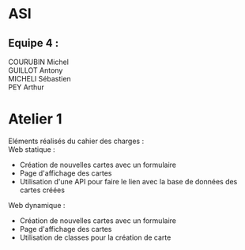 # ASI

## Equipe 4 :
COURUBIN Michel\
GUILLOT Antony\
MICHELI Sébastien\
PEY Arthur

# Atelier 1

Eléments réalisés du cahier des charges :\
Web statique :
- Création de nouvelles cartes avec un formulaire 
- Page d'affichage des cartes
- Utilisation d'une API pour faire le lien avec la base de données des cartes créées

Web dynamique :
- Création de nouvelles cartes avec un formulaire 
- Page d'affichage des cartes
- Utilisation de classes pour la création de carte
